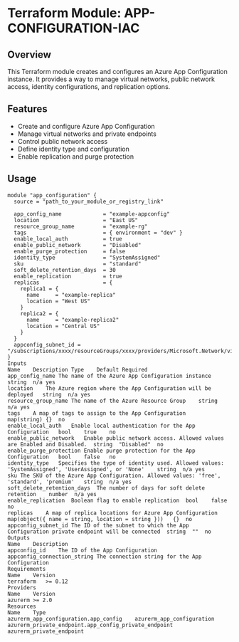 # Terraform Module: APP-CONFIGURATION-IAC

## Overview

This Terraform module creates and configures an Azure App Configuration instance. It provides a way to manage virtual networks, public network access, identity configurations, and replication options.

## Features

- Create and configure Azure App Configuration
- Manage virtual networks and private endpoints
- Control public network access
- Define identity type and configuration
- Enable replication and purge protection

## Usage

```hcl
module "app_configuration" {
  source = "path_to_your_module_or_registry_link"

  app_config_name             = "example-appconfig"
  location                    = "East US"
  resource_group_name         = "example-rg"
  tags                        = { environment = "dev" }
  enable_local_auth           = true
  enable_public_network       = "Disabled"
  enable_purge_protection     = false
  identity_type               = "SystemAssigned"
  sku                         = "standard"
  soft_delete_retention_days  = 30
  enable_replication          = true
  replicas                    = {
    replica1 = {
      name     = "example-replica"
      location = "West US"
    }
    replica2 = {
      name     = "example-replica2"
      location = "Central US"
    }
  }
  appconfig_subnet_id = "/subscriptions/xxxx/resourceGroups/xxxx/providers/Microsoft.Network/virtualNetworks/xxxx/subnets/xxxx"
}
Inputs
Name	Description	Type	Default	Required
app_config_name	The name of the Azure App Configuration instance	string	n/a	yes
location	The Azure region where the App Configuration will be deployed	string	n/a	yes
resource_group_name	The name of the Azure Resource Group	string	n/a	yes
tags	A map of tags to assign to the App Configuration	map(string)	{}	no
enable_local_auth	Enable local authentication for the App Configuration	bool	true	no
enable_public_network	Enable public network access. Allowed values are Enabled and Disabled.	string	"Disabled"	no
enable_purge_protection	Enable purge protection for the App Configuration	bool	false	no
identity_type	Specifies the type of identity used. Allowed values: 'SystemAssigned', 'UserAssigned', or 'None'	string	n/a	yes
sku	The SKU of the Azure App Configuration. Allowed values: 'free', 'standard', 'premium'	string	n/a	yes
soft_delete_retention_days	The number of days for soft delete retention	number	n/a	yes
enable_replication	Boolean flag to enable replication	bool	false	no
replicas	A map of replica locations for Azure App Configuration	map(object({ name = string, location = string }))	{}	no
appconfig_subnet_id	The ID of the subnet to which the App Configuration private endpoint will be connected	string	""	no
Outputs
Name	Description
appconfig_id	The ID of the App Configuration
appconfig_connection_string	The connection string for the App Configuration
Requirements
Name	Version
terraform	>= 0.12
Providers
Name	Version
azurerm	>= 2.0
Resources
Name	Type
azurerm_app_configuration.app_config	azurerm_app_configuration
azurerm_private_endpoint.app_config_private_endpoint	azurerm_private_endpoint
